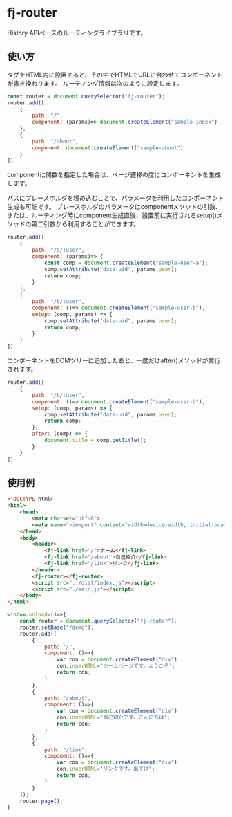 fj-router
===
History APIベースのルーティングライブラリです。

## 使い方
<fj-router>タグをHTML内に設置すると、その中でHTMLでURLに合わせてコンポーネントが書き換わります。
ルーティング情報は次のように設定します。
``` javascript
const router = document.querySelector("fj-router");
router.add([
    {
        path: "/",
        component: (params)=> document.createElement("sample-index")
    },
    {
        path: "/about",
        component: document.createElement("sample-about")
    }
])
```

componentに関数を指定した場合は、ページ遷移の度にコンポーネントを生成します。

パスにプレースホルダを埋め込むことで、パラメータを利用したコンポーネント生成も可能です。
プレースホルダのパラメータはcomponentメソッドの引数、または、ルーティング時にcomponent生成直後、設置前に実行されるsetup()メソッドの第二引数から利用することができます。

``` javascript
router.add([
    {
        path: "/a/:user",
        component: (params)=> {
            const comp = document.createElement("sample-user-a");
            comp.setAttribute("data-uid", params.user);
            return comp;
        }
    },
    {
        path: "/b/:user",
        component: ()=> document.createElement("sample-user-b"),
        setup: (comp, params) => {
            comp.setAttribute("data-uid", params.user);
            return comp;
        }
    }
])
```

コンポーネントをDOMツリーに追加したあと、一度だけafter()メソッドが実行されます。

``` javascript
router.add([
    {
        path: "/b/:user",
        component: ()=> document.createElement("sample-user-b"),
        setup: (comp, params) => {
            comp.setAttribute("data-uid", params.user);
            return comp;
        },
        after: (comp) => {
            document.title = comp.getTitle();
        }
    }
])
```

## 使用例
``` html
<!DOCTYPE html>
<html>
    <head>
        <meta charset="utf-8">
        <meta name="viewport" content="width=device-width, initial-scale=1">
    </head>
    <body>
        <header>
            <fj-link href="/">ホーム</fj-link>
            <fj-link href="/about">自己紹介</fj-link>
            <fj-link href="/link">リンク</fj-link>
        </header>
        <fj-router></fj-router>
        <script src="../dist/index.js"></script>
        <script src="./main.js"></script>
    </body>
</html>
```
``` javascript
window.onload=()=>{
    const router = document.querySelector("fj-router");
    router.setBase("/demo");
    router.add([
        {
            path: "/",
            component: ()=>{
                var con = document.createElement("div")
                con.innerHTML="ホームページです。ようこそ";
                return con;
            }
        },
        {
            path: "/about",
            component: ()=>{
                var con = document.createElement("div")
                con.innerHTML="自己紹介です。こんにちは";
                return con;
            }
        },
        {
            path: "/link",
            component: ()=>{
                var con = document.createElement("div")
                con.innerHTML="リンクです。出てけ";
                return con;
            }
        }
    ]);
    router.page();
}
```


